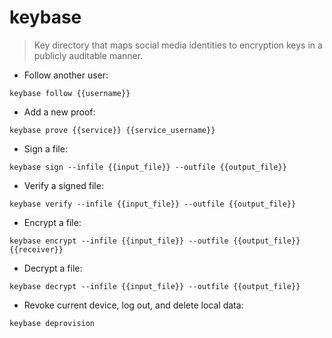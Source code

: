# keybase

> Key directory that maps social media identities to encryption keys in a publicly auditable manner.

- Follow another user:

`keybase follow {{username}}`

- Add a new proof:

`keybase prove {{service}} {{service_username}}`

- Sign a file:

`keybase sign --infile {{input_file}} --outfile {{output_file}}`

- Verify a signed file:

`keybase verify --infile {{input_file}} --outfile {{output_file}}`

- Encrypt a file:

`keybase encrypt --infile {{input_file}} --outfile {{output_file}} {{receiver}}`

- Decrypt a file:

`keybase decrypt --infile {{input_file}} --outfile {{output_file}}`

- Revoke current device, log out, and delete local data:

`keybase deprovision`
